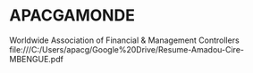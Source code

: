 # APACGAMONDE
Worldwide Association of Financial &amp; Management Controllers
file:///C:/Users/apacg/Google%20Drive/Resume-Amadou-Cire-MBENGUE.pdf
